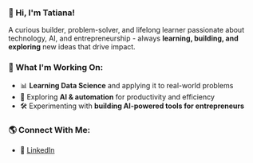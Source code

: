 ### 👋 Hi, I'm Tatiana! 

A curious builder, problem-solver, and lifelong learner passionate about technology, AI, and entrepreneurship - always **learning, building, and exploring** new ideas that drive impact.  

### 🚀 What I'm Working On:
- 📊 **Learning Data Science** and applying it to real-world problems  
- 🤖 Exploring **AI & automation** for productivity and efficiency  
- 🛠 Experimenting with **building AI-powered tools for entrepreneurs**  

### 🌎 Connect With Me:
- 💼 [LinkedIn](https://linkedin.com/in/tatiana-pustoyetova)  
